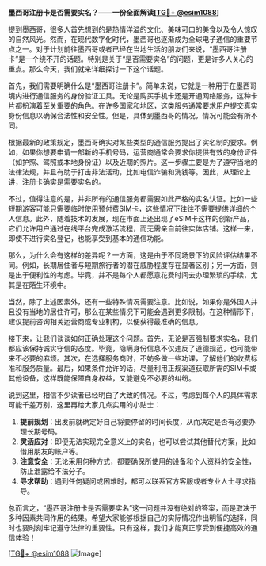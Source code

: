 **墨西哥注册卡是否需要实名？——一份全面解读[[TG💪+ @esim1088](https://t.me/s/esim1088)]**

提到墨西哥，很多人首先想到的是热情洋溢的文化、美味可口的美食以及令人惊叹的自然风光。然而，在现代数字化时代，墨西哥也逐渐成为全球电子通信的重要节点之一。对于计划前往墨西哥或者已经在当地生活的朋友们来说，“墨西哥注册卡”是一个绕不开的话题。特别是关于“是否需要实名”的问题，更是许多人关心的重点。那么今天，我们就来详细探讨一下这个话题。

首先，我们需要明确什么是“墨西哥注册卡”。简单来说，它就是一种用于在墨西哥境内进行通信服务的身份验证工具。无论是购买手机卡还是开通网络服务，这种卡片都扮演着至关重要的角色。在许多国家和地区，这类服务通常要求用户提交真实身份信息以确保合法性和安全性。但是，具体到墨西哥的情况，情况可能会有所不同。

根据最新的政策规定，墨西哥确实对某些类型的通信服务提出了实名制的要求。例如，如果你想要申请一部新的手机号码，运营商通常会要求你提供有效的身份证件（如护照、驾照或本地身份证）以及近期的照片。这一步骤主要是为了遵守当地的法律法规，并且有助于打击非法活动，比如电信诈骗和洗钱等。因此，从理论上讲，注册卡确实是需要实名的。

不过，值得注意的是，并非所有的通信服务都需要如此严格的实名认证。比如一些短期游客可能只需要临时使用预付费SIM卡，这些情况下往往不需要提供详细的个人信息。此外，随着技术的发展，现在市面上还出现了eSIM卡这样的创新产品，它们允许用户通过在线平台完成激活流程，而无需亲自前往实体店铺。这样一来，即使不进行实名登记，也能享受到基本的通信功能。

那么，为什么会有这样的差异呢？一方面，这是由于不同场景下的风险评估结果不同。例如，长期居住者与短期旅行者的潜在威胁程度存在显著区别；另一方面，则是出于便利性的考虑。毕竟，并不是每个人都愿意花费时间去办理繁琐的手续，尤其是在陌生环境中。

当然，除了上述因素外，还有一些特殊情况需要注意。比如说，如果你是外国人并且没有当地的居住许可，那么在某些情况下可能会遇到更多限制。在这种情形下，建议提前咨询相关运营商或专业机构，以便获得最准确的信息。

接下来，让我们谈谈如何正确处理这个问题。首先，无论是否强制要求实名，我们都应该保持诚实守信的态度。毕竟，隐瞒身份信息不仅违反了道德规范，也可能带来不必要的麻烦。其次，在选择服务商时，不妨多做一些功课，了解他们的收费标准和服务质量。最后，如果条件允许的话，尽量利用正规渠道获取所需的SIM卡或其他设备，这样既能保障自身权益，又能避免不必要的纠纷。

说到这里，相信不少读者已经明白了大致的情况。不过，考虑到每个人的具体需求可能千差万别，这里再给大家几点实用的小贴士：

1. **提前规划**：出发前就确定好自己将要停留的时间长度，从而决定是否有必要办理长期号码。
2. **灵活应对**：即便无法实现完全意义上的实名，也可以尝试其他替代方案，比如借用朋友的账户等。
3. **注意安全**：无论采用何种方式，都要确保所使用的设备和个人资料的安全性，防止泄露给不法分子。
4. **寻求帮助**：遇到任何疑问或困难时，都可以联系官方客服或者专业人士寻求指导。

总而言之，“墨西哥注册卡是否需要实名”这一问题并没有绝对的答案，而是取决于多种因素共同作用的结果。希望大家能够根据自己的实际情况作出明智的选择，同时也要时刻牢记遵守法律的重要性。只有这样，我们才能真正享受到便捷高效的通信体验！

[[TG💪+ @esim1088](https://t.me/s/esim1088) ![Image](https://i.postimg.cc/4NQfJmqS/Snipaste-2025-05-13-00-14-12.png)]